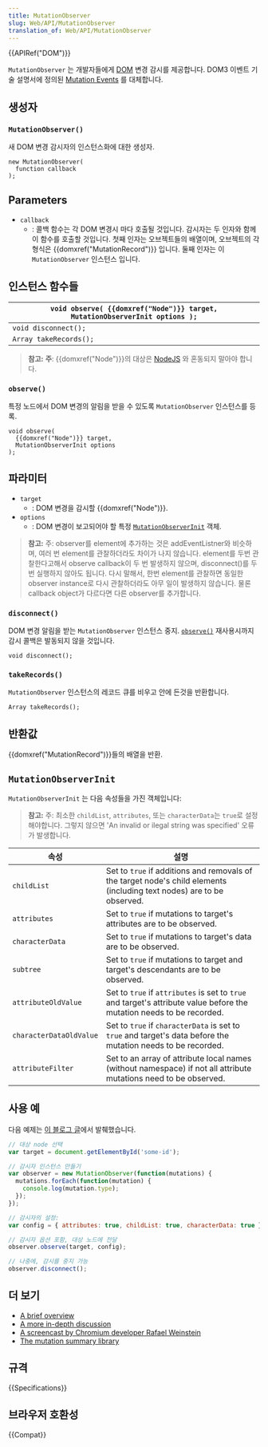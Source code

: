 ```yaml
---
title: MutationObserver
slug: Web/API/MutationObserver
translation_of: Web/API/MutationObserver
---
```

{{APIRef("DOM")}}

`MutationObserver` 는 개발자들에게 [DOM](/ko/docs/DOM) 변경 감시를 제공합니다. DOM3 이벤트 기술 설명서에 정의된 [Mutation Events](/ko/docs/DOM/Mutation_events) 를 대체합니다.

## 생성자

### `MutationObserver()`

새 DOM 변경 감시자의 인스턴스화에 대한 생성자.

```
new MutationObserver(
  function callback
);
```

## Parameters

- `callback`
  - : 콜백 함수는 각 DOM 변경시 마다 호출될 것입니다. 감시자는 두 인자와 함께 이 함수를 호출할 것입니다. 첫째 인자는 오브젝트들의 배열이며, 오브젝트의 각 형식은 {{domxref("MutationRecord")}} 입니다. 둘째 인자는 이 `MutationObserver` 인스턴스 입니다.

## 인스턴스 함수들

| `void observe( {{domxref("Node")}} target, MutationObserverInit options );` |
| -------------------------------------------------------------------------------- |
| `void disconnect();`                                                             |
| `Array takeRecords();`                                                           |

> **참고:** **주**: {{domxref("Node")}}의 대상은 [NodeJS](https://nodejs.org/en/) 와 혼동되지 말아야 합니다.

### `observe()`

특정 노드에서 DOM 변경의 알림을 받을 수 있도록 `MutationObserver` 인스턴스를 등록.

```
void observe(
  {{domxref("Node")}} target,
  MutationObserverInit options
);
```

## 파라미터

- `target`
  - : DOM 변경을 감시할 {{domxref("Node")}}.
- `options`
  - : DOM 변경이 보고되어야 할 특정 [`MutationObserverInit`](#MutationObserverInit) 객체.

> **참고:** 주: observer를 element에 추가하는 것은 addEventListner와 비슷하며, 여러 번 element를 관찰하더라도 차이가 나지 않습니다. element를 두번 관찰한다고해서 observe callback이 두 번 발생하지 않으며, disconnect()를 두번 실행하지 않아도 됩니다. 다시 말해서, 한번 element를 관찰하면 동일한 observer instance로 다시 관찰하더라도 아무 일이 발생하지 않습니다. 물론 callback object가 다르다면 다른 observer를 추가합니다.

### `disconnect()`

DOM 변경 알림을 받는 `MutationObserver` 인스턴스 중지. [`observe()`](<#observe()>) 재사용시까지 감시 콜백은 발동되지 않을 것입니다.

```
void disconnect();
```

### `takeRecords()`

`MutationObserver` 인스턴스의 레코드 큐를 비우고 안에 든것을 반환합니다.

```
Array takeRecords();
```

## 반환값

{{domxref("MutationRecord")}}들의 배열을 반환.

## `MutationObserverInit`

`MutationObserverInit` 는 다음 속성들을 가진 객체입니다:

> **참고:** 주: 최소한 `childList`, `attributes`, 또는 `characterData`는 `true`로 설정해야합니다. 그렇지 않으면 'An invalid or ilegal string was specified' 오류가 발생합니다.

| 속성                    | 설명                                                                                                                   |
| ----------------------- | ---------------------------------------------------------------------------------------------------------------------- |
| `childList`             | Set to `true` if additions and removals of the target node's child elements (including text nodes) are to be observed. |
| `attributes`            | Set to `true` if mutations to target's attributes are to be observed.                                                  |
| `characterData`         | Set to `true` if mutations to target's data are to be observed.                                                        |
| `subtree`               | Set to `true` if mutations to target and target's descendants are to be observed.                                      |
| `attributeOldValue`     | Set to `true` if `attributes` is set to `true` and target's attribute value before the mutation needs to be recorded.  |
| `characterDataOldValue` | Set to `true` if `characterData` is set to `true` and target's data before the mutation needs to be recorded.          |
| `attributeFilter`       | Set to an array of attribute local names (without namespace) if not all attribute mutations need to be observed.       |

## 사용 예

다음 예제는 [이 블로그 글](http://hacks.mozilla.org/2012/05/dom-mutationobserver-reacting-to-dom-changes-without-killing-browser-performance/)에서 발췌했습니다.

```js
// 대상 node 선택
var target = document.getElementById('some-id');

// 감시자 인스턴스 만들기
var observer = new MutationObserver(function(mutations) {
  mutations.forEach(function(mutation) {
    console.log(mutation.type);
  });
});

// 감시자의 설정:
var config = { attributes: true, childList: true, characterData: true };

// 감시자 옵션 포함, 대상 노드에 전달
observer.observe(target, config);

// 나중에, 감시를 중지 가능
observer.disconnect();
```

## 더 보기

- [A brief overview](http://updates.html5rocks.com/2012/02/Detect-DOM-changes-with-Mutation-Observers)
- [A more in-depth discussion](http://hacks.mozilla.org/2012/05/dom-mutationobserver-reacting-to-dom-changes-without-killing-browser-performance/)
- [A screencast by Chromium developer Rafael Weinstein](http://www.youtube.com/watch?v=eRZ4pO0gVWw)
- [The mutation summary library](http://code.google.com/p/mutation-summary/)

## 규격

{{Specifications}}

## 브라우저 호환성

{{Compat}}
